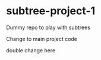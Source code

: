 # subtree-project-1
Dummy repo to play with subtrees

Change to main project code

double change here
